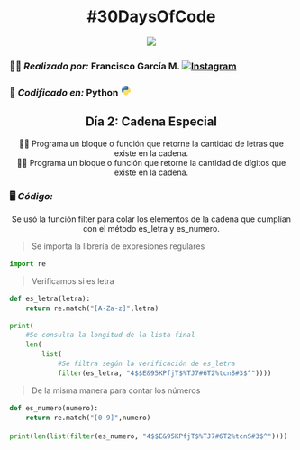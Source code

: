 
<h1 align="center">#30DaysOfCode</h1>

<p align="center"><img src="https://media.giphy.com/media/WUlplcMpOCEmTGBtBW/giphy.gif" width="100"></p>

### 👷‍♂️ *Realizado por:* Francisco García M.  <a href="https://www.instagram.com/edenigma/" target="_blank"><img src="https://upload.wikimedia.org/wikipedia/commons/thumb/e/e7/Instagram_logo_2016.svg/768px-Instagram_logo_2016.svg.png" title="Instagram" alt="Instagram" width="20" height="20"/></a>&nbsp;

### 🎲 *Codificado en:* Python <img src="https://github.com/devicons/devicon/blob/master/icons/python/python-original.svg" title="Python" alt="Python" width="20" height="20"/>&nbsp;


<h2 align="center">Día 2: Cadena Especial</h2>
<p align="center" >🧑‍💻 Programa un bloque o función que retorne la cantidad de letras que existe en la cadena.<br>
👩‍💻 Programa un bloque o función que retorne la cantidad de dígitos que existe en la cadena.<br>
</p>

### 🖥️ *Código:*

<p align="center">Se usó la función filter para colar los elementos de la cadena que cumplían con el método es_letra y es_numero.
</p>

>Se importa la librería de expresiones regulares

``` py
import re
```
>Verificamos si es letra

``` py
def es_letra(letra):
    return re.match("[A-Za-z]",letra)
```

``` py
print(
    #Se consulta la longitud de la lista final
    len(
        list(
            #Se filtra según la verificación de es_letra
            filter(es_letra, "4$$E&95KPfjT$%TJ7#6T2%tcnS#3$^"))))
```

>De la misma manera para contar los números

``` py
def es_numero(numero):
    return re.match("[0-9]",numero)

print(len(list(filter(es_numero, "4$$E&95KPfjT$%TJ7#6T2%tcnS#3$^"))))
```
